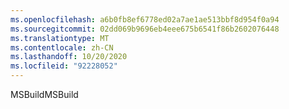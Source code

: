 ```yaml
---
ms.openlocfilehash: a6b0fb8ef6778ed02a7ae1ae513bbf8d954f0a94
ms.sourcegitcommit: 02dd069b9696eb4eee675b6541f86b2602076448
ms.translationtype: MT
ms.contentlocale: zh-CN
ms.lasthandoff: 10/20/2020
ms.locfileid: "92228052"
---
```

<span data-ttu-id="c3e5a-101">MSBuild</span><span class="sxs-lookup"><span data-stu-id="c3e5a-101">MSBuild</span></span>